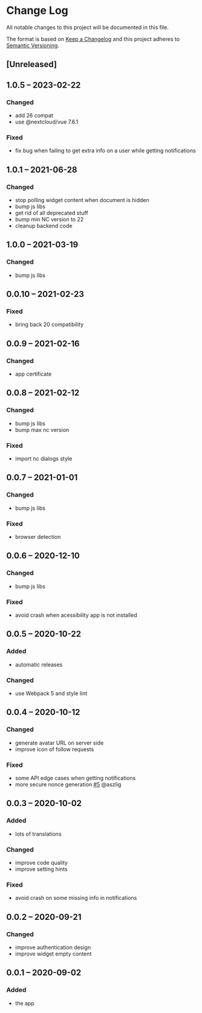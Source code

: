 # Change Log
All notable changes to this project will be documented in this file.

The format is based on [Keep a Changelog](http://keepachangelog.com/)
and this project adheres to [Semantic Versioning](http://semver.org/).

## [Unreleased]

## 1.0.5 – 2023-02-22
### Changed
- add 26 compat
- use @nextcloud/vue 7.6.1

### Fixed
- fix bug when failing to get extra info on a user while getting notifications

## 1.0.1 – 2021-06-28
### Changed
- stop polling widget content when document is hidden
- bump js libs
- get rid of all deprecated stuff
- bump min NC version to 22
- cleanup backend code

## 1.0.0 – 2021-03-19
### Changed
- bump js libs

## 0.0.10 – 2021-02-23
### Fixed
- bring back 20 compatibility

## 0.0.9 – 2021-02-16
### Changed
- app certificate

## 0.0.8 – 2021-02-12
### Changed
- bump js libs
- bump max nc version

### Fixed
- import nc dialogs style

## 0.0.7 – 2021-01-01
### Changed
- bump js libs

### Fixed
- browser detection

## 0.0.6 – 2020-12-10
### Changed
- bump js libs

### Fixed
- avoid crash when acessibility app is not installed

## 0.0.5 – 2020-10-22
### Added
- automatic releases

### Changed
- use Webpack 5 and style lint

## 0.0.4 – 2020-10-12
### Changed
- generate avatar URL on server side
- improve icon of follow requests

### Fixed
- some API edge cases when getting notifications
- more secure nonce generation
[#5](https://github.com/nextcloud/integration_twitter/pull/5) @aszlig

## 0.0.3 – 2020-10-02
### Added
- lots of translations

### Changed
- improve code quality
- improve setting hints

### Fixed
- avoid crash on some missing info in notifications

## 0.0.2 – 2020-09-21
### Changed
* improve authentication design
* improve widget empty content

## 0.0.1 – 2020-09-02
### Added
* the app
